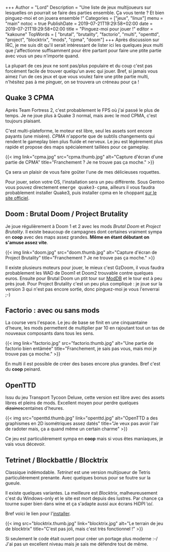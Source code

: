 +++
Author = "Lord"
Description = "Une liste de jeux multijoueurs sur lesquelles on pourrait se faire des parties ensemble. Ça vous tente ? Et bien pinguez-moi et on jouera ensemble !"
Categories = ["jeux", "linux"]
menu = "main"
notoc = true
PublishDate = 2019-07-21T19:29:58+02:00
date = 2019-07-21T19:29:58+02:00
title = "Pinguez-moi pour jouer !"
editor = "kakoune"
TopWords = [  "brutal", "brutality", "factorio", "multi", "openttd", "project", "blocktrix", "mods", "cpma", "doom"]
+++
Après discussion sur IRC, je me suis dit qu'il serait intéressant de lister ici les quelques jeux multi que j'affectionne suffisamment pour être partant pour faire une ptite partie avec vous un peu n'importe quand.

La plupart de ces jeux ne sont pas/plus populaire et du coup c'est pas forcément facile de trouver quelqu'un avec qui jouer.
Bref, si jamais vous aimez  l'un de ces jeux et que vous voulez faire une ptite partie multi, n'hésitez pas à me pinguer, on se trouvera un créneau pour ça !

## Quake 3 CPMA
Après Team Fortress 2, c'est probablement le FPS où j'ai passé le plus de temps.
Je ne joue plus à Quake 3 normal, mais avec le mod CPMA, c'est toujours plaisant.

C'est multi-plateforme, le moteur est libre, seul les assets sont encore payants (une misère).
*CPMA* n'apporte que de subtils changements qui rendent le gameplay bien plus fluide et nerveux.
Le jeu est légèrement plus rapide et propose des maps spécialement taillées pour ce gameplay.

{{< img link="cpma.jpg" src="cpma.thumb.jpg" alt="Capture d'écran d'une partie de CPMA" title="Franchement ? Je ne trouve pas ça moche." >}}

Ça sera un plaisir de vous faire goûter l'une de mes délicieuses roquettes.

Pour jouer, selon votre OS, l'installation sera un peu différente.
Sous Gentoo vous pouvez directement <kbd>emerge quake3-cpma</kbd>, ailleurs il vous faudra probablement installer Quake3, puis installer cpma en le choppant [sur le site officiel](https://playmorepromode.com/).


## Doom : Brutal Doom / Project Brutality
Je joue régulièrement à Doom 1 et 2 avec les mods *Brutal Doom* et *Project Brutality*.
Il existe beaucoup de campagnes dont certaines vraiment sympa en **coop** avec des maps assez grandes.
**Même en étant débutant on s'amuse assez vite**.

{{< img link="doom.jpg" src="doom.thumb.jpg" alt="Capture d'écran de Project Brutality" title="Franchement ? Je ne trouve pas ça moche." >}}

Il existe plusieurs moteurs pour jouer, le mieux c'est GzDoom, il vous faudra probablement les WAD de Doom1 et Doom2 trouvable contre quelques euros.
Ensuite pour Brutal Doom un ptit tour sur [ModDB](https://www.moddb.com/mods/brutal-doom) et le tour est à peu près joué.
Pour Project Brutality c'est un peu plus compliqué : je joue sur la version 3 qui n'est pas encore sortie, donc pinguez-moi je vous l'enverrai ;-)


## Factorio : avec ou sans mods
La course vers l'espace.
Le jeu de base se finit en une cinquantaine d'heure, les mods permettent de multiplier par 10 en rajoutant tout un tas de nouveaux composants dans tous les sens.

{{< img link="factorio.jpg" src="factorio.thumb.jpg" alt="Une partie de factorio bien entâmée" title="Franchement, je sais pas vous, mais moi je trouve pas ça moche." >}}

En multi il est possible de créer des bases encore plus grandes.
Bref c'est du **coop** peinard.

## OpenTTD
Issu du jeu Transport Tycoon Deluxe, cette version est libre avec des assets libres et pleins de mods.
Excellent moyen pour perdre quelques ~~dizaines~~centaines d'heures.

{{< img src="openttd.thumb.jpg" link="openttd.jpg" alt="OpenTTD a des graphismes en 2D isométriques assez datés" title="Je veux pas avoir l'air de radoter mais, ça a quand même un certain charme" >}}

Ce jeu est particulièrement sympa en **coop** mais si vous êtes maniaques, je vais vous décevoir.

## Tetrinet / Blockbattle / Blocktrix
Classique indémodable.
*Tetrinet* est une version multijoueur de Tetris particulièrement prenante.
Avec quelques bonus pour se foutre sur la gueule.

Il existe quelques variantes.
La meilleure est *Blocktrix*, malheureusement c'est du Windows-only et le site est mort depuis des lustres.
Par chance ça tourne super bien dans wine et ça s'adapte aussi aux écrans HiDPI \o/.

Bref voici le lien pour l'[installer](btrix100.exe).

{{< img src="blocktrix.thumb.jpg" link="blocktrix.jpg" alt="Le terrain de jeu de blocktrix" title="C'est pas joli, mais c'est très fonctionnel !" >}}

Si seulement le code était ouvert pour créer un portage plus moderne :-/
J'ai pas un excellent niveau mais je sais me défendre tout de même.

